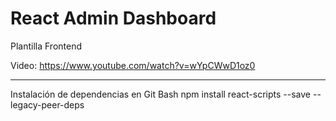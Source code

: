# React Admin Dashboard
Plantilla Frontend

Video: https://www.youtube.com/watch?v=wYpCWwD1oz0

--------------------------------------------------------------------------------------------------------------------------------

Instalación de dependencias en Git Bash
npm install react-scripts --save --legacy-peer-deps





